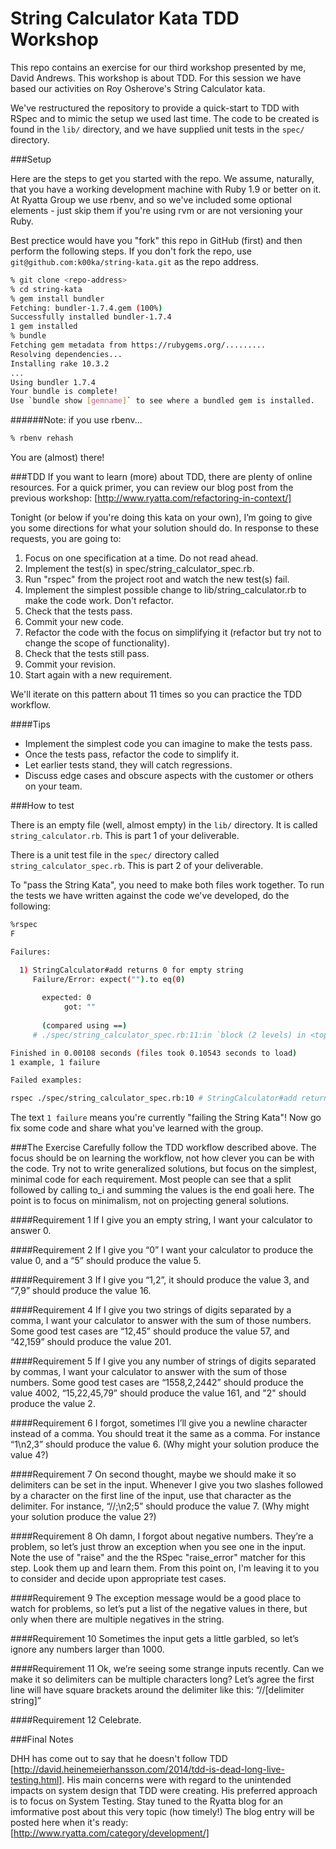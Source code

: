 String Calculator Kata TDD Workshop
===================================

This repo contains an exercise for our third workshop presented by me, David Andrews. This workshop is about TDD. For this session we have based our activities on Roy Osherove's String Calculator kata.

We've restructured the repository to provide a quick-start to TDD with RSpec and to mimic the setup we used last time. The code to be created is found in the ``lib/`` directory, and we have supplied unit tests in the ``spec/`` directory.

###Setup

Here are the steps to get you started with the repo. We assume, naturally, that you have a working development machine with Ruby 1.9 or better on it. At Ryatta Group we use rbenv, and so we've included some optional elements - just skip them if you're using rvm or are not versioning your Ruby.

Best prectice would have you "fork" this repo in GitHub (first) and then perform the following steps. If you don't fork the repo, use ``git@github.com:k00ka/string-kata.git`` as the repo address.
```sh
% git clone <repo-address>
% cd string-kata
% gem install bundler
Fetching: bundler-1.7.4.gem (100%)
Successfully installed bundler-1.7.4
1 gem installed
% bundle
Fetching gem metadata from https://rubygems.org/.........
Resolving dependencies...
Installing rake 10.3.2
...
Using bundler 1.7.4
Your bundle is complete!
Use `bundle show [gemname]` to see where a bundled gem is installed.
```
######Note: if you use rbenv...
```sh
% rbenv rehash
```
You are (almost) there!

###TDD
If you want to learn (more) about TDD, there are plenty of online resources. For a quick primer, you can review our blog post from the previous workshop: [http://www.ryatta.com/refactoring-in-context/]

Tonight (or below if you're doing this kata on your own), I’m going to give you some directions for what your solution should do. In response to these requests, you are going to:

1. Focus on one specification at a time. Do not read ahead.
1. Implement the test(s) in spec/string_calculator_spec.rb.
1. Run "rspec" from the project root and watch the new test(s) fail.
1. Implement the simplest possible change to lib/string_calculator.rb to make the code work. Don't refactor.
1. Check that the tests pass.
1. Commit your new code.
1. Refactor the code with the focus on simplifying it (refactor but try not to change the scope of functionality).
1. Check that the tests still pass.
1. Commit your revision.
1. Start again with a new requirement.

We'll iterate on this pattern about 11 times so you can practice the TDD workflow.

####Tips
* Implement the simplest code you can imagine to make the tests pass.
* Once the tests pass, refactor the code to simplify it.
* Let earlier tests stand, they will catch regressions.
* Discuss edge cases and obscure aspects with the customer or others on your team.

###How to test

There is an empty file (well, almost empty) in the ``lib/`` directory. It is called ``string_calculator.rb``. This is part 1 of your deliverable.

There is a unit test file in the ``spec/`` directory called ``string_calculator_spec.rb``. This is part 2 of your deliverable.

To "pass the String Kata", you need to make both files work together.
To run the tests we have written against the code we've developed, do the following:
```sh
%rspec
F

Failures:

  1) StringCalculator#add returns 0 for empty string
     Failure/Error: expect("").to eq(0)
       
       expected: 0
            got: ""
       
       (compared using ==)
     # ./spec/string_calculator_spec.rb:11:in `block (2 levels) in <top (required)>'

Finished in 0.00108 seconds (files took 0.10543 seconds to load)
1 example, 1 failure

Failed examples:

rspec ./spec/string_calculator_spec.rb:10 # StringCalculator#add returns 0 for empty string
```

The text ``1 failure`` means you're currently "failing the String Kata"! Now go fix some code and share what you've learned with the group.

###The Exercise
Carefully follow the TDD workflow described above. The focus should be on learning the workflow, not how clever you can be with the code. Try not to write generalized solutions, but focus on the simplest, minimal code for each requirement. Most people can see that a split followed by calling to_i and summing the values is the end goali here. The point is to focus on minimalism, not on projecting general solutions.

####Requirement 1
If I give you an empty string, I want your calculator to answer 0.

####Requirement 2
If I give you “0” I want your calculator to produce the value 0, and a “5” should produce the value 5.

####Requirement 3
If I give you “1,2”, it should produce the value 3, and “7,9” should produce the value 16.

####Requirement 4
If I give you two strings of digits separated by a comma, I want your calculator to answer with the sum of those numbers.  Some good test cases are “12,45” should produce the value 57, and “42,159” should produce the value 201.

####Requirement 5
If I give you any number of strings of digits separated by commas, I want your calculator to answer with the sum of those numbers. Some good test cases are “1558,2,2442” should produce the value 4002, “15,22,45,79” should produce the value 161, and "2" should produce the value 2.

####Requirement 6
I forgot, sometimes I’ll give you a newline character instead of a comma. You should treat it the same as a comma.  For instance “1\n2,3” should produce the value 6. (Why might your solution produce the value 4?)

####Requirement 7
On second thought, maybe we should make it so delimiters can be set in the input.  Whenever I give you two slashes followed by a character on the first line of the input, use that character as the delimiter. For instance, “//;\n2;5” should produce the value 7. (Why might your solution produce the value 2?)

####Requirement 8
Oh damn, I forgot about negative numbers. They’re a problem, so let’s just throw an exception when you see one in the input. Note the use of "raise" and the the RSpec "raise_error" matcher for this step. Look them up and learn them. From this point on, I'm leaving it to you to consider and decide upon appropriate test cases.

####Requirement 9
The exception message would be a good place to watch for problems, so let’s put a list of the negative values in there, but only when there are multiple negatives in the string.

####Requirement 10
Sometimes the input gets a little garbled, so let’s ignore any numbers larger than 1000.

####Requirement 11
Ok, we’re seeing some strange inputs recently. Can we make it so delimiters can be multiple characters long?
Let’s agree the first line will have square brackets around the delimiter like this: 
“//[delimiter string]”

####Requirement 12
Celebrate.


###Final Notes

DHH has come out to say that he doesn't follow TDD [http://david.heinemeierhansson.com/2014/tdd-is-dead-long-live-testing.html]. His main concerns were with regard to the unintended impacts on system design that TDD were creating. His preferred approach is to focus on System Testing. Stay tuned to the Ryatta blog for an imformative post about this very topic (how timely!) The blog entry will be posted here when it's ready: [http://www.ryatta.com/category/development/]
